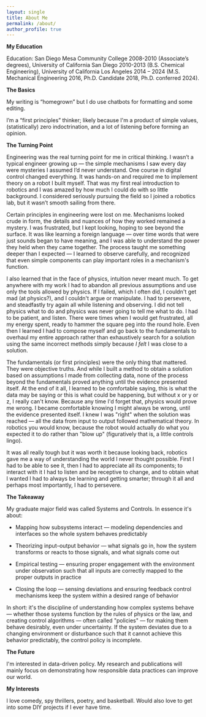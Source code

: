 ```yaml
---
layout: single
title: About Me
permalink: /about/
author_profile: true
---
```




**My Education**

Education: San Diego Mesa Community College 2008-2010 (Associate’s degrees), University of California San Diego 2010-2013 
(B.S. Chemical Engineering), University of California Los Angeles 2014 – 2024 (M.S. Mechanical Engineering 2016, Ph.D. Candidate 2018, Ph.D. conferred 2024).

**The Basics**

My writing is “homegrown” but I do use chatbots for formatting and some editing. 

I’m a “first principles” thinker; likely because I'm a product of simple values, (statistically) zero indoctrination, and a lot of listening before forming an opinion.  

**The Turning Point**

Engineering was the real turning point for me in critical thinking. I wasn’t a typical engineer growing up — the simple mechanisms I saw every day were mysteries I assumed I’d never understand. One course in digital control changed everything. It was hands-on and required me to implement theory on a robot I built myself. That was my first real introduction to robotics and I was amazed by how much I could do with so little background. I considered seriously pursuing the field so I joined a robotics lab, but it wasn’t smooth sailing from there.

Certain principles in engineering were lost on me. Mechanisms looked crude in form, the details and nuances of how they worked remained a mystery. I was frustrated, but I kept looking, hoping to see beyond the surface. It was like learning a foreign language — over time words that were just sounds began to have meaning, and I was able to understand the power they held when they came together. The process taught me something deeper than I expected — I learned to observe carefully, and recognized that even simple components can play important roles in a mechanism's function. 

I also learned that in the face of physics, intuition never meant much. To get anywhere with my work I had to abandon all previous assumptions and use only the tools allowed by physics. If I failed, which I often did, I couldn't get mad (at physics?), and I couldn't argue or manipulate. I had to persevere, and steadfastly try again all while listening and observing. I did not tell physics what to do and physics was never going to tell me what to do. I had to be patient, and listen. There were times when I would get frustrated, all my energy spent, ready to hammer the square peg into the round hole. Even then I learned I had to compose myself and go back to the fundamentals to overhaul my entire approach rather than exhaustively search for a solution using the same incorrect methods simply because *I felt* I was close to a solution.

The fundamentals (or first principles) were the only thing that mattered. They were objective truths. And while I built a method to obtain a solution based on assumptions I made from collecting data, none of the process beyond the fundamentals proved anything until the evidence presented itself. At the end of it all, I learned to be comfortable saying, this is what the data may be saying or this is what could be happening, but without x or y or z, I really can't know. Because any time I'd forget that, physics would prove me wrong. I became comfortable knowing I might always be wrong, until the evidence presented itself. I knew I was "right" when the solution was reached — all the data from input to output followed mathematical theory. In robotics you would know, because the robot would actually do what you expected it to do rather than "blow up" (figuratively that is, a little controls lingo). 

It was all really tough but it was worth it because looking back, robotics gave me a way of understanding the world I never thought possible. First I had to be able to see it, then I had to appreciate all its components; to interact with it I had to listen and be receptive to change, and to obtain what I wanted I had to always be learning and getting smarter; through it all and perhaps most importantly, I had to persevere. 

**The Takeaway** 

My graduate major field was called Systems and Controls. In essence it's about:

- Mapping how subsystems interact — modeling dependencies and interfaces so the whole system behaves predictably

- Theorizing input–output behavior — what signals go in, how the system transforms or reacts to those signals, and what signals come out

- Empirical testing — ensuring proper engagement with the environment under observation such that all inputs are correctly mapped to the proper outputs in practice

- Closing the loop — sensing deviations and ensuring feedback control mechanisms keep the system within a desired range of behavior

In short: it's the discipline of understanding how complex systems behave — whether those systems function by the rules of physics or the law, and creating control algorithms — often called "policies" — for making them behave desirably, even under uncertainty. If the system deviates due to a changing environment or disturbance such that it cannot achieve this behavior predictably, the control policy is incomplete. 

**The Future**

<!--The transparency with respect to my background has the purpose of relating my unique value proposition and nothing more. In my life there are many things I’ve come across 
that I’ve been dissatisfied with, and others I may be apathetic or indifferent towards. It is with these unique perspectives that together we may serve as many people as possible. -->

I'm interested in data-driven policy. My research and publications will mainly focus on demonstrating how responsible data practices can improve our world.

**My Interests**

I love comedy, spy thrillers, poetry, and basketball. Would also love to get into some DIY projects if I ever have time.